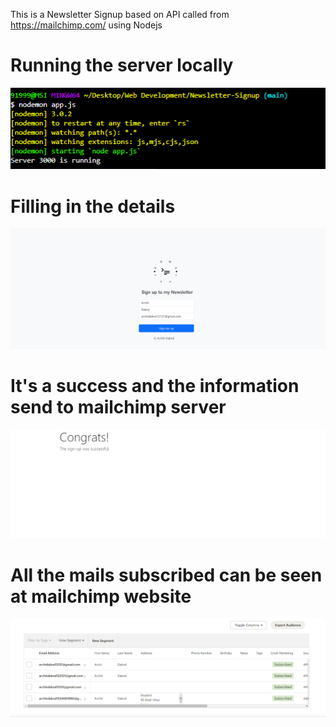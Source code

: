 This is a Newsletter Signup based on API called from https://mailchimp.com/ using Nodejs <Br>
<h1>Running the server locally</h1>
<img src="https://github.com/Minimega12121/Newsletter-Signup/blob/main/Pictures/connection.png?raw=true">  <Br>
<h1>Filling in the details</h1>
<img src="https://github.com/Minimega12121/Newsletter-Signup/blob/main/Pictures/login.png?raw=true">  <Br>
<h1>It's a success and the information send to mailchimp server</h1>
<img src="https://github.com/Minimega12121/Newsletter-Signup/blob/main/Pictures/congrats.png?raw=true">   <Br>
<h1>All the mails subscribed can be seen at mailchimp website</h1>
<img src="https://github.com/Minimega12121/Newsletter-Signup/blob/main/Pictures/mailchimp.png?raw=true">    <Br>
